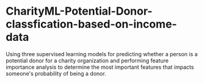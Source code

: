 # CharityML-Potential-Donor-classfication-based-on-income-data
Using three supervised learning models for predicting whether a person is a potential donor for a charity organization and performing feature importance analysis to determine the most important features that impacts someone's probability of being a donor.

